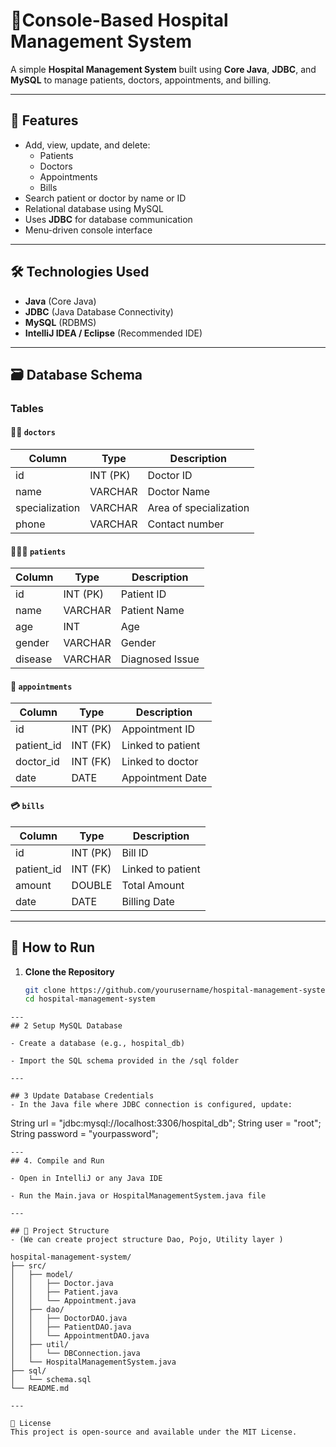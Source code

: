 
# 🏥Console-Based Hospital Management System 

A simple **Hospital Management System** built using **Core Java**, **JDBC**, and **MySQL** to manage patients, doctors, appointments, and billing.

---

## 📌 Features

- Add, view, update, and delete:
  - Patients
  - Doctors
  - Appointments
  - Bills
- Search patient or doctor by name or ID
- Relational database using MySQL
- Uses **JDBC** for database communication
- Menu-driven console interface

---

## 🛠 Technologies Used

- **Java** (Core Java)
- **JDBC** (Java Database Connectivity)
- **MySQL** (RDBMS)
- **IntelliJ IDEA / Eclipse** (Recommended IDE)

---

## 🗃 Database Schema

### Tables

#### 🧑‍⚕️ `doctors`
| Column     | Type        | Description           |
|------------|-------------|-----------------------|
| id         | INT (PK)    | Doctor ID             |
| name       | VARCHAR     | Doctor Name           |
| specialization | VARCHAR | Area of specialization|
| phone      | VARCHAR     | Contact number        |

#### 🧑‍🤝‍🧑 `patients`
| Column     | Type        | Description     |
|------------|-------------|-----------------|
| id         | INT (PK)    | Patient ID      |
| name       | VARCHAR     | Patient Name    |
| age        | INT         | Age             |
| gender     | VARCHAR     | Gender          |
| disease    | VARCHAR     | Diagnosed Issue |

#### 📅 `appointments`
| Column     | Type        | Description       |
|------------|-------------|-------------------|
| id         | INT (PK)    | Appointment ID    |
| patient_id | INT (FK)    | Linked to patient |
| doctor_id  | INT (FK)    | Linked to doctor  |
| date       | DATE        | Appointment Date  |

#### 💳 `bills`
| Column     | Type        | Description      |
|------------|-------------|------------------|
| id         | INT (PK)    | Bill ID          |
| patient_id | INT (FK)    | Linked to patient|
| amount     | DOUBLE      | Total Amount     |
| date       | DATE        | Billing Date     |

---

## 🚀 How to Run

1. **Clone the Repository**
   ```bash
   git clone https://github.com/yourusername/hospital-management-system.git
   cd hospital-management-system

  ```
---
## 2 Setup MySQL Database

- Create a database (e.g., hospital_db)

- Import the SQL schema provided in the /sql folder

---

## 3 Update Database Credentials
- In the Java file where JDBC connection is configured, update:
```
String url = "jdbc:mysql://localhost:3306/hospital_db";
String user = "root";
String password = "yourpassword";
```
---
## 4. Compile and Run

- Open in IntelliJ or any Java IDE

- Run the Main.java or HospitalManagementSystem.java file

---

## 📂 Project Structure
- (We can create project structure Dao, Pojo, Utility layer )

hospital-management-system/
├── src/
│   ├── model/
│   │   ├── Doctor.java
│   │   ├── Patient.java
│   │   └── Appointment.java
│   ├── dao/
│   │   ├── DoctorDAO.java
│   │   ├── PatientDAO.java
│   │   └── AppointmentDAO.java
│   ├── util/
│   │   └── DBConnection.java
│   └── HospitalManagementSystem.java
├── sql/
│   └── schema.sql
└── README.md

---

📜 License
This project is open-source and available under the MIT License.





